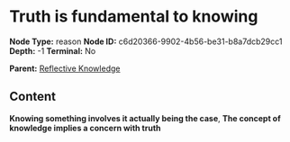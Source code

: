 # Truth is fundamental to knowing

**Node Type:** reason
**Node ID:** c6d20366-9902-4b56-be31-b8a7dcb29cc1
**Depth:** -1
**Terminal:** No

**Parent:** [Reflective Knowledge](reflective-knowledge.md)

## Content

**Knowing something involves it actually being the case**, **The concept of knowledge implies a concern with truth**
